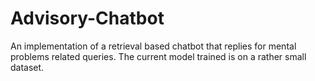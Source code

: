# Advisory-Chatbot
An implementation of a retrieval based chatbot that replies for mental problems related queries.
The current model trained is on a rather small dataset.
